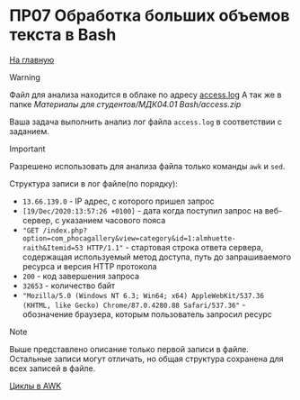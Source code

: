 # ПР07 Обработка больших объемов текста в Bash

[На главную](/mdk0401.github.io)

> [!WARNING]
> Файл для анализа находится в облаке по адресу [access.log](https://disk.yandex.ru/d/GM_siqqbVTvTWA)
> А так же в папке *Материалы для студентов/МДК04.01 Bash/access.zip*

Ваша задача выполнить анализ лог файла `access.log` в соответствии с заданием.

> [!IMPORTANT]
> Разрешено использовать для анализа файла только команды `awk` и `sed`.

Структура записи в лог файле(по порядку):
+ `13.66.139.0` - IP адрес, с которого пришел запрос
+ `[19/Dec/2020:13:57:26 +0100]` - дата когда поступил запрос на веб-сервер, с указанием часового пояса
+ `"GET /index.php?option=com_phocagallery&view=category&id=1:almhuette-raith&Itemid=53 HTTP/1.1"` - стартовая строка ответа сервера, содержащая используемый метод доступа, путь до запрашиваемого ресурса и версия HTTP протокола
+ `200` - код завершения запроса
+ `32653` - количество байт 
+ `"Mozilla/5.0 (Windows NT 6.3; Win64; x64) AppleWebKit/537.36 (KHTML, like Gecko) Chrome/87.0.4280.88 Safari/537.36"` - обозначение браузера, которым пользователь запросил ресурс

> [!NOTE]
> Выше представлено описание только первой записи в файле. Остальные записи могут отличать, но общая структура сохранена для всех записей в файле.

[Циклы в AWK](https://www.gnu.org/software/gawk/manual/html_node/For-Statement.html)

